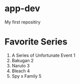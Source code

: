 # app-dev
My first repositiry
#  Favorite Series #
1. A Series of Unfortunate Event 1
2. Bakugan 2
3. Naruto 3
4. Bleach 4
5. Spy x Family 5
